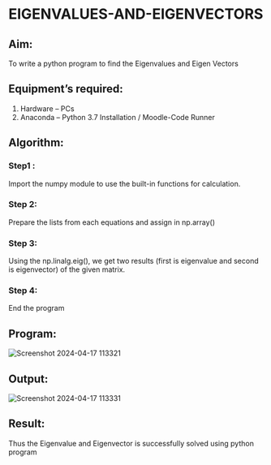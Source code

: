 # EIGENVALUES-AND-EIGENVECTORS
## Aim:
To write a python program to find the Eigenvalues and Eigen Vectors
## Equipment’s required:
1. 	Hardware – PCs
2. 	Anaconda – Python 3.7 Installation / Moodle-Code Runner
## Algorithm:
### Step1 : 
Import the numpy module to use the built-in functions for calculation.
### Step 2: 
Prepare the lists from each equations and assign in np.array()
### Step 3:
Using the np.linalg.eig(),  we get two results (first is eigenvalue and second is eigenvector) of the given matrix.
### Step 4: 
End the program
## Program:
![Screenshot 2024-04-17 113321](https://github.com/mukeshdj/EIGENVALUES-AND-EIGENVECTORS/assets/155506353/9e01d436-a60b-4d84-9cc9-47fbdf48fce3)

## Output:
![Screenshot 2024-04-17 113331](https://github.com/mukeshdj/EIGENVALUES-AND-EIGENVECTORS/assets/155506353/68e9170c-4ae8-44c4-b1da-abbc18d585b4)

## Result:
Thus the Eigenvalue and Eigenvector is successfully solved using python program
